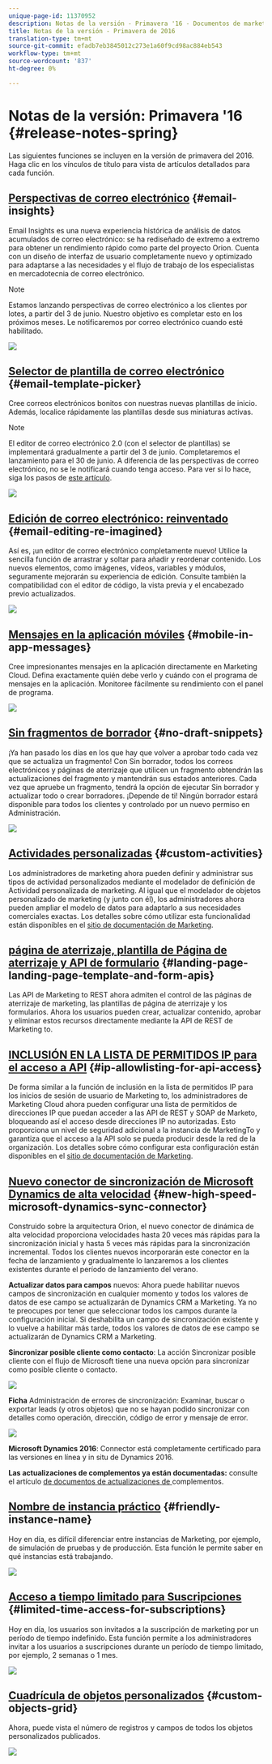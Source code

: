 ```yaml
---
unique-page-id: 11370952
description: Notas de la versión - Primavera '16 - Documentos de marketing - Documentación del producto
title: Notas de la versión - Primavera de 2016
translation-type: tm+mt
source-git-commit: efadb7eb3845012c273e1a60f9cd98ac884eb543
workflow-type: tm+mt
source-wordcount: '837'
ht-degree: 0%

---
```



# Notas de la versión: Primavera &#39;16 {#release-notes-spring}

Las siguientes funciones se incluyen en la versión de primavera del 2016. Haga clic en los vínculos de título para vista de artículos detallados para cada función.

## [Perspectivas de correo electrónico](http://docs.marketo.com/display/docs/email+insights) {#email-insights}

Email Insights es una nueva experiencia histórica de análisis de datos acumulados de correo electrónico: se ha rediseñado de extremo a extremo para obtener un rendimiento rápido como parte del proyecto Orion. Cuenta con un diseño de interfaz de usuario completamente nuevo y optimizado para adaptarse a las necesidades y el flujo de trabajo de los especialistas en mercadotecnia de correo electrónico.

>[!NOTE]
>
>Estamos lanzando perspectivas de correo electrónico a los clientes por lotes, a partir del 3 de junio. Nuestro objetivo es completar esto en los próximos meses. Le notificaremos por correo electrónico cuando esté habilitado.

![](assets/two.png)

## [Selector de plantilla de correo electrónico](/help/marketo/product-docs/email-marketing/general/email-editor-2/email-template-picker-overview.md) {#email-template-picker}

Cree correos electrónicos bonitos con nuestras nuevas plantillas de inicio. Además, localice rápidamente las plantillas desde sus miniaturas activas.

>[!NOTE]
>
>El editor de correo electrónico 2.0 (con el selector de plantillas) se implementará gradualmente a partir del 3 de junio. Completaremos el lanzamiento para el 30 de junio. A diferencia de las perspectivas de correo electrónico, no se le notificará cuando tenga acceso. Para ver si lo hace, siga los pasos de [este artículo](https://docs.marketo.com/pages/viewpage.action?pageId=11373011).

![](assets/5-29-home-starter-templates.png)

## [Edición de correo electrónico: reinventado](/help/marketo/product-docs/email-marketing/general/email-editor-2/email-editor-v2-0-overview.md) {#email-editing-re-imagined}

Así es, ¡un editor de correo electrónico completamente nuevo! Utilice la sencilla función de arrastrar y soltar para añadir y reordenar contenido. Los nuevos elementos, como imágenes, vídeos, variables y módulos, seguramente mejorarán su experiencia de edición. Consulte también la compatibilidad con el editor de código, la vista previa y el encabezado previo actualizados.

![](assets/17a-29-modules-next.png)

## [Mensajes en la aplicación móviles](/help/marketo/product-docs/mobile-marketing/in-app-messages/understanding-in-app-messages.md) {#mobile-in-app-messages}

Cree impresionantes mensajes en la aplicación directamente en Marketing Cloud. Defina exactamente quién debe verlo y cuándo con el programa de mensajes en la aplicación. Monitoree fácilmente su rendimiento con el panel de programa.

![](assets/pasted-image-at-2016-05-24-09-45-am.png)

## [Sin fragmentos de borrador](/help/marketo/product-docs/administration/users-and-roles/managing-user-roles-and-permissions/enable-no-draft-for-snippets.md) {#no-draft-snippets}

¡Ya han pasado los días en los que hay que volver a aprobar todo cada vez que se actualiza un fragmento! Con Sin borrador, todos los correos electrónicos y páginas de aterrizaje que utilicen un fragmento obtendrán las actualizaciones del fragmento y mantendrán sus estados anteriores. Cada vez que apruebe un fragmento, tendrá la opción de ejecutar Sin borrador y actualizar todo o crear borradores. ¡Depende de ti! Ningún borrador estará disponible para todos los clientes y controlado por un nuevo permiso en Administración.

![](assets/image2016-5-16-15-3a41-3a17.png)

## [Actividades personalizadas](http://docs.marketo.com/display/docs/marketo+custom+activities) {#custom-activities}

Los administradores de marketing ahora pueden definir y administrar sus tipos de actividad personalizados mediante el modelador de definición de Actividad personalizada de marketing. Al igual que el modelador de objetos personalizado de marketing (y junto con él), los administradores ahora pueden ampliar el modelo de datos para adaptarlo a sus necesidades comerciales exactas. Los detalles sobre cómo utilizar esta funcionalidad están disponibles en el [sitio de documentación de Marketing](https://docs.marketo.com/display/public/DOCS/Marketo+Custom+Activities).

## [página de aterrizaje, plantilla de Página de aterrizaje y API de formulario](http://developers.marketo.com/blog/spring-2016-updates/) {#landing-page-landing-page-template-and-form-apis}

Las API de Marketing to REST ahora admiten el control de las páginas de aterrizaje de marketing, las plantillas de página de aterrizaje y los formularios. Ahora los usuarios pueden crear, actualizar contenido, aprobar y eliminar estos recursos directamente mediante la API de REST de Marketing to.

## [INCLUSIÓN EN LA LISTA DE PERMITIDOS IP para el acceso a API](/help/marketo/product-docs/administration/additional-integrations/create-an-allowlist-for-ip-based-api-access.md) {#ip-allowlisting-for-api-access}

De forma similar a la función de inclusión en la lista de permitidos IP para los inicios de sesión de usuario de Marketing to, los administradores de Marketing Cloud ahora pueden configurar una lista de permitidos de direcciones IP que puedan acceder a las API de REST y SOAP de Marketo, bloqueando así el acceso desde direcciones IP no autorizadas. Esto proporciona un nivel de seguridad adicional a la instancia de MarketingTo y garantiza que el acceso a la API solo se pueda producir desde la red de la organización. Los detalles sobre cómo configurar esta configuración están disponibles en el [sitio de documentación de Marketing](https://docs.marketo.com/display/public/DOCS/Create+a+Whitelist+for+IP-Based+API+Access).

## [Nuevo conector de sincronización de Microsoft Dynamics de alta velocidad](/help/marketo/product-docs/crm-sync/microsoft-dynamics-sync/microsoft-dynamics-sync-details/sync-status.md) {#new-high-speed-microsoft-dynamics-sync-connector}

Construido sobre la arquitectura Orion, el nuevo conector de dinámica de alta velocidad proporciona velocidades hasta 20 veces más rápidas para la sincronización inicial y hasta 5 veces más rápidas para la sincronización incremental. Todos los clientes nuevos incorporarán este conector en la fecha de lanzamiento y gradualmente lo lanzaremos a los clientes existentes durante el período de lanzamiento del verano.

**Actualizar datos para campos** nuevos: Ahora puede habilitar nuevos campos de sincronización en cualquier momento y todos los valores de datos de ese campo se actualizarán de Dynamics CRM a Marketing. Ya no te preocupes por tener que seleccionar todos los campos durante la configuración inicial. Si deshabilita un campo de sincronización existente y lo vuelve a habilitar más tarde, todos los valores de datos de ese campo se actualizarán de Dynamics CRM a Marketing.

**Sincronizar posible cliente como contacto**: La acción Sincronizar posible cliente con el flujo de Microsoft tiene una nueva opción para sincronizar como posible cliente o contacto.

![](assets/image2016-5-19-8-3a59-3a9.png)

**Ficha** Administración de errores de sincronización: Examinar, buscar o exportar leads (y otros objetos) que no se hayan podido sincronizar con detalles como operación, dirección, código de error y mensaje de error.

![](assets/sync-errors.png)

**Microsoft Dynamics 2016**: Connector está completamente certificado para las versiones en línea y in situ de Dynamics 2016.

**Las actualizaciones de complementos ya están documentadas:** consulte el artículo [ de documentos de actualizaciones de ](/help/marketo/product-docs/crm-sync/microsoft-dynamics-sync/marketo-plugin-releases-for-microsoft-dynamics.md)complementos.

## [Nombre de instancia práctico](/help/marketo/product-docs/administration/settings/edit-subscription-settings.md) {#friendly-instance-name}

Hoy en día, es difícil diferenciar entre instancias de Marketing, por ejemplo, de simulación de pruebas y de producción. Esta función le permite saber en qué instancias está trabajando.

![](assets/image2016-5-16-15-3a57-3a14.png)

## [Acceso a tiempo limitado para Suscripciones](/help/marketo/product-docs/administration/users-and-roles/managing-marketo-users.md) {#limited-time-access-for-subscriptions}

Hoy en día, los usuarios son invitados a la suscripción de marketing por un período de tiempo indefinido. Esta función permite a los administradores invitar a los usuarios a suscripciones durante un período de tiempo limitado, por ejemplo, 2 semanas o 1 mes.

![](assets/image2016-5-16-15-3a59-3a52.png)

## [Cuadrícula de objetos personalizados](/help/marketo/product-docs/administration/marketo-custom-objects/understanding-marketo-custom-objects.md) {#custom-objects-grid}

Ahora, puede vista el número de registros y campos de todos los objetos personalizados publicados.

![](assets/custom-objects-grid.png)
